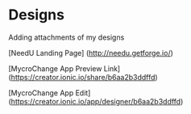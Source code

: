 # Designs
Adding attachments of my designs

[NeedU Landing Page] (http://needu.getforge.io/)

[MycroChange App Preview Link] (https://creator.ionic.io/share/b6aa2b3ddffd)

[MycroChange App Edit] (https://creator.ionic.io/app/designer/b6aa2b3ddffd)
